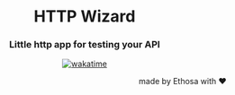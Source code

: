 <div align="center">

# HTTP Wizard
### Little http app for testing your API

[![wakatime](https://wakatime.com/badge/user/eaf11f95-5e2a-4b60-ae6a-38cd01ed317b/project/bbb2d6f4-de50-4dc1-8746-fcb27dccd56e.svg)](https://wakatime.com/badge/user/eaf11f95-5e2a-4b60-ae6a-38cd01ed317b/project/bbb2d6f4-de50-4dc1-8746-fcb27dccd56e)

</div>


<div align="right">

made by Ethosa with ♥

</div>
